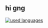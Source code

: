 ## hi gng
[![used languages](https://github-readme-stats.vercel.app/api/top-langs/?username=sqdflts)](https://github.com/anuraghazra/github-readme-stats)

